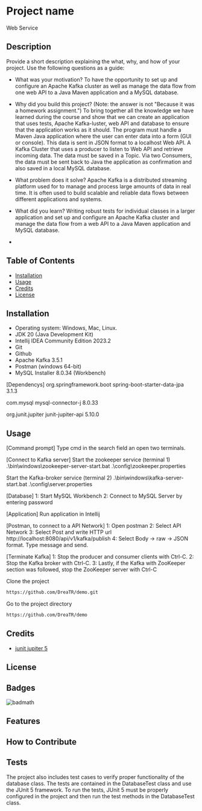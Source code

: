 # Project name

Web Service

## Description

Provide a short description explaining the what, why, and how of your project. Use the following questions
as a guide:

- What was your motivation?
To have the opportunity to set up and configure an Apache Kafka cluster as well as manage the data flow 
from one web API to a Java Maven application and a MySQL database.

- Why did you build this project? (Note: the answer is not "Because it was a homework assignment.")
To bring together all the knowledge we have learned during the course and show that we can create an
application that uses tests, Apache Kafka-luster, web API and database to ensure that the application 
works as it should. 
The program must handle a Maven Java application where the user can enter data into a form (GUI or 
console). This data is sent in JSON format to a localhost Web API. A Kafka Cluster that uses a producer 
to listen to Web API and retrieve incoming data. The data must be saved in a Topic. Via two Consumers, 
the data must be sent back to Java the application as confirmation and also saved in a local MySQL 
database.

- What problem does it solve? 
Apache Kafka is a distributed streaming platform used for to manage and process large amounts of data in
real time. It is often used to build scalable and reliable data flows between different applications and 
systems.

- What did you learn?
Writing robust tests for individual classes in a larger application and set up and configure an Apache 
Kafka cluster and manage the data flow from a web API to a Java Maven application and MySQL database.
- 
## Table of Contents
- [Installation](#installation)
- [Usage](#usage)
- [Credits](#credits)
- [License](#license)

## Installation
- Operating system: Windows, Mac, Linux.
- JDK 20 (Java Development Kit)
- Intellij IDEA Community Edition 2023.2
- Git
- Github
- Apache Kafka 3.5.1 
- Postman (windows 64-bit)
- MySQL Installer 8.0.34 (Workbench)

[Dependencys]
<groupId>org.springframework.boot</groupId>
<artifactId>spring-boot-starter-data-jpa</artifactId>
<version>3.1.3</version>

<groupId>com.mysql</groupId>
<artifactId>mysql-connector-j</artifactId>
<version>8.0.33</version>

<groupId>org.junit.jupiter</groupId>
<artifactId>junit-jupiter-api</artifactId>
<version>5.10.0</version>


## Usage

[Command prompt]
Type cmd in the search field an open two terminals.

[Connect to Kafka server]
Start the zookeeper service (terminal 1)
.\bin\windows\zookeeper-server-start.bat .\config\zookeeper.properties

Start the Kafka-broker service (terminal 2)
.\bin\windows\kafka-server-start.bat .\config\server.properties

[Database]
1: Start MySQL Workbench
2: Connect to MySQL Server by entering password

[Application]
Run application in Intellij

[Postman, to connect to a API Network]
1: Open postman
2: Select API Network
3: Select Post and write HTTP url http://localhost:8080/api/v1/kafka/publish
4: Select Body -> raw -> JSON format. Type message and send.

[Terminate Kafka]
1: Stop the producer and consumer clients with Ctrl-C.
2: Stop the Kafka broker with Ctrl-C.
3: Lastly, if the Kafka with ZooKeeper section was followed, stop the ZooKeeper server with Ctrl-C

Clone the project
```bash 
https://github.com/DreaTR/demo.git
```

Go to the project directory
```bash 
https://github.com/DreaTR/demo
```

## Credits

* [junit jupiter 5](https://mvnrepository.com/artifact/org.junit.jupiter/junit-jupiter/5.7.0)

## License

## Badges

![badmath](https://img.shields.io/github/languages/top/lernantino/badmath)


## Features


## How to Contribute


## Tests
The project also includes test cases to verify proper functionality of the database class. The tests are 
contained in the DatabaseTest class and use the JUnit 5 framework. To run the tests, JUnit 5 must be 
properly configured in the project and then run the test methods in the DatabaseTest class.





